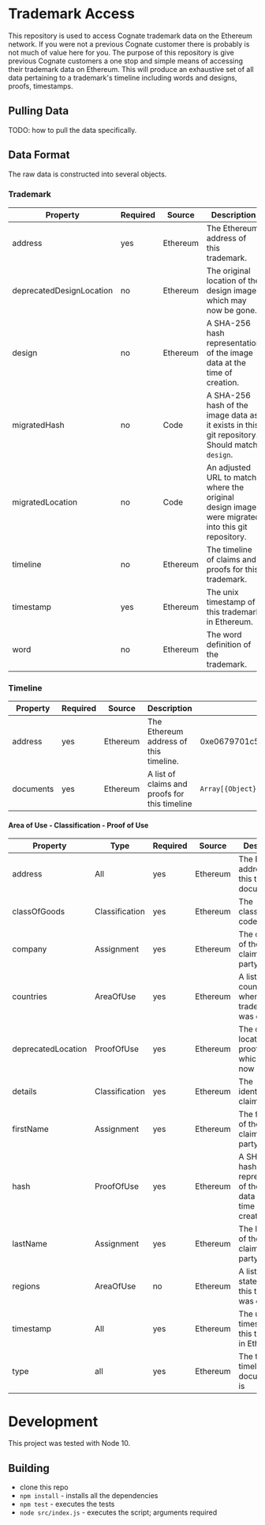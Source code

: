 # Trademark Access

This repository is used to access Cognate trademark data on the Ethereum network. If you
were not a previous Cognate customer there is probably is not much of value here for you.
The purpose of this repository is give previous Cognate customers a one stop and simple
means of accessing their trademark data on Ethereum. This will produce an exhaustive set
of all data pertaining to a trademark's timeline including words and designs, proofs,
timestamps.

## Pulling Data

TODO: how to pull the data specifically.

## Data Format

The raw data is constructed into several objects.

### Trademark

| Property | Required | Source | Description | Example |
|----------|----------|--------|-------------|---------|
| address | yes | Ethereum | The Ethereum address of this trademark. | 0xb35d271ffbd783ffb6ccb227b932298e03e15f24 |
| deprecatedDesignLocation | no | Ethereum | The original location of the design image, which may now be gone. | `{URL}` |
| design | no | Ethereum | A SHA-256 hash representation of the image data at the time of creation. | 0xf54f3b87eda462770230d060fce9b9f4876cb68fe8cd38d14c00356bcff7d690 |
| migratedHash | no | Code | A SHA-256 hash of the image data as it exists in this git repository. Should match `design`. | 0xf54f3b87eda462770230d060fce9b9f4876cb68fe8cd38d14c00356bcff7d690 |
| migratedLocation | no | Code | An adjusted URL to match where the original design images were migrated into this git repository. | `{URL}` |
| timeline | no  | Ethereum | The timeline of claims and proofs for this trademark. | `{Object}` | 
| timestamp | yes  | Ethereum | The unix timestamp of this trademark in Ethereum. | 1523899114 |
| word | no | Ethereum | The word definition of the trademark. | `{String}` |

### Timeline

| Property | Required | Source | Description | Example |
|----------|----------|--------|-------------|---------|
| address | yes | Ethereum | The Ethereum address of this timeline. | 0xe0679701c5c4258a4f6374acc7d384fe6b0c9308 |
| documents | yes | Ethereum | A list of claims and proofs for this timeline | `Array[{Object}]` |

#### Area of Use - Classification - Proof of Use

| Property | Type | Required | Source | Description | Example |
|----------|------|----------|--------|-------------|---------|
| address | All | yes | Ethereum | The Ethereum address of this timeline document | 0x6f448da05f23ddc79f3ff1f8f5bd7fa3528ce255 |
| classOfGoods | Classification | yes | Ethereum | The classification code claimed | `{Integer}` |
| company | Assignment | yes | Ethereum | The company of the claiming party. | `{String}` |
| countries | AreaOfUse | yes | Ethereum | A list of countries where this trademark was claimed | `Array[{String}]` |
| deprecatedLocation | ProofOfUse | yes | Ethereum | The original location of the proof image, which may now be gone. | `{URL}` |
| details | Classification | yes | Ethereum | The identification claimed | `{String}` |
| firstName | Assignment | yes | Ethereum | The first name of the claiming party. | `{String}` |
| hash | ProofOfUse | yes | Ethereum | A SHA-256 hash representation of the image data at the time of creation. | 0x9ba2cf7c95c37e2bb2670f7f8b213775379bd089df4ba1919164b25f14a6df30 |
| lastName | Assignment | yes | Ethereum | The last name of the claiming party. | `{String}` |
| regions | AreaOfUse | no | Ethereum | A list of US states where this trademark was claimed | `Array[{String}]` |
| timestamp | All | yes | Ethereum | The unix timestamp of this trademark in Ethereum. | 1523899114 |
| type | all | yes | Ethereum | The type of timeline document this is | `AreaOfUse`, `Assignment`, `Classification`, `ProofOfUse` |

# Development

This project was tested with Node 10.

## Building

* clone this repo
* `npm install` - installs all the dependencies
* `npm test` - executes the tests
* `node src/index.js` - executes the script; arguments required
